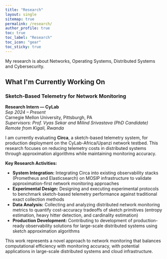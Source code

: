```yaml
---
title: "Research"
layout: single
sitemap: true
permalink: /research/
author_profile: true
toc: true
toc_label: "Research"
toc_icon: "gear"
toc_sticky: true
---
```


My research is about Networks, Operating Systems, Distributed Systems and Cybersecurity.

## What I'm Currently Working On

### Sketch-Based Telemetry for Network Monitoring

**Research Intern — CyLab**  
*Sep 2024 – Present*  
Carnegie Mellon University, Pittsburgh, PA  
*Supervisors: Prof. Vyas Sekar and Milind Srivastava (PhD Candidate)*  
*Remote from Kigali, Rwanda*

I am currently evaluating **Circa**, a sketch-based telemetry system, for production deployment on the CyLab-Africa/Upanzi network testbed. This research focuses on reducing telemetry costs in distributed systems through approximation algorithms while maintaining monitoring accuracy.

**Key Research Activities:**
- **System Integration:** Integrating Circa into existing observability stacks (Prometheus and Elasticsearch) on MOSIP infrastructure to validate approximation-first network monitoring approaches
- **Experimental Design:** Designing and executing experimental protocols to benchmark sketch-based telemetry performance against traditional exact collection methods
- **Data Analysis:** Collecting and analyzing distributed network monitoring metrics to quantify cost-accuracy tradeoffs of sketch primitives (entropy estimation, heavy hitter detection, and cardinality estimation)
- **Production Development:** Contributing to development of production-ready observability solutions for large-scale distributed systems using sketch approximation algorithms

This work represents a novel approach to network monitoring that balances computational efficiency with monitoring accuracy, with potential applications in large-scale distributed systems and cloud infrastructure.
